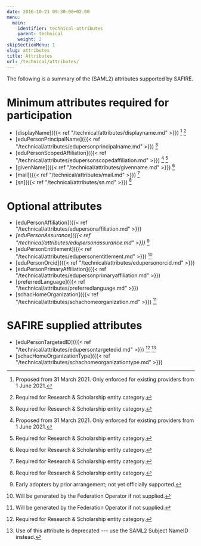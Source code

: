 ```yaml
---
date: 2016-10-21 09:30:00+02:00
menu:
  main:
    identifier: technical-attributes
    parent: technical
    weight: 2
skipSectionMenu: 1
slug: attributes
title: Attributes
url: /technical/attributes/
---
```


The following is a summary of the (SAML2) attributes supported by SAFIRE.

# Minimum attributes required for participation

  * [displayName]({{< ref "/technical/attributes/displayname.md" >}}) [^1june] [^rns]
  * [eduPersonPrincipalName]({{< ref "/technical/attributes/edupersonprincipalname.md" >}}) [^rns]
  * [eduPersonScopedAffiliation]({{< ref "/technical/attributes/edupersonscopedaffiliation.md" >}}) [^1june] [^rns]
  * [givenName]({{< ref "/technical/attributes/givenname.md" >}}) [^rns]
  * [mail]({{< ref "/technical/attributes/mail.md" >}}) [^rns]
  * [sn]({{< ref "/technical/attributes/sn.md" >}}) [^rns]

# Optional attributes

  * [eduPersonAffiliation]({{< ref "/technical/attributes/edupersonaffiliation.md" >}})
  * _[eduPersonAssurance]({{< ref "/technical/attributes/edupersonassurance.md" >}})_ [^trial]
  * [eduPersonEntitlement]({{< ref "/technical/attributes/edupersonentitlement.md" >}}) [^supplied]
  * [eduPersonOrcid]({{< ref "/technical/attributes/edupersonorcid.md" >}})
  * [eduPersonPrimaryAffiliation]({{< ref "/technical/attributes/edupersonprimaryaffiliation.md" >}})
  * [preferredLanguage]({{< ref "/technical/attributes/preferredlanguage.md" >}})
  * [schacHomeOrganization]({{< ref "/technical/attributes/schachomeorganization.md" >}}) [^supplied]

# SAFIRE supplied attributes

  * [eduPersonTargetedID]({{< ref "/technical/attributes/edupersontargetedid.md" >}}) [^rns] [^depricated]
  * [schacHomeOrganizationType]({{< ref "/technical/attributes/schachomeorganizationtype.md" >}})

[^rns]: Required for Research & Scholarship entity category.

[^supplied]: Will be generated by the Federation Operator if not supplied.

[^depricated]: Use of this attribute is deprecated --- use the SAML2 Subject NameID instead.

[^trial]: Early adopters by prior arrangement; not yet officially supported.

[^1june]: Proposed from 31 March 2021. Only enforced for existing providers from 1 June 2021.

